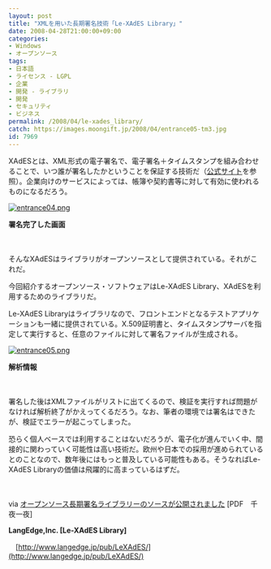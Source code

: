 ```yaml
---
layout: post
title: "XMLを用いた長期署名技術「Le-XAdES Library」"
date: 2008-04-28T21:00:00+09:00
categories:
- Windows
- オープンソース
tags: 
- 日本語
- ライセンス - LGPL
- 企業
- 開発 - ライブラリ
- 開発
- セキュリティ
- ビジネス
permalink: /2008/04/le-xades_library/
catch: https://images.moongift.jp/2008/04/entrance05-tm3.jpg
id: 7969
---
```

XAdESとは、XML形式の電子署名で、電子署名＋タイムスタンプを組み合わせることで、いつ誰が署名したかということを保証する技術だ（[公式サイト](http://www.langedge.jp/pub/LeXAdES/)を参照）。企業向けのサービスによっては、帳簿や契約書等に対して有効に使われるものになるだろう。

  

[![entrance04.png](https://images.moongift.jp/2008/04/entrance04-tm3.jpg)](https://images.moongift.jp/2008/04/entrance043.jpg)  
  
**署名完了した画面**

  

　

  

そんなXAdESはライブラリがオープンソースとして提供されている。それがこれだ。

  

今回紹介するオープンソース・ソフトウェアはLe-XAdES Library、XAdESを利用するためのライブラリだ。

  
  
<!--more-->  

Le-XAdES Libraryはライブラリなので、フロントエンドとなるテストアプリケーションも一緒に提供されている。X.509証明書と、タイムスタンプサーバを指定して実行すると、任意のファイルに対して署名ファイルが生成される。

  

[![entrance05.png](https://images.moongift.jp/2008/04/entrance05-tm3.jpg)](https://images.moongift.jp/2008/04/entrance053.jpg)  
  
**解析情報**

  

　

  

署名した後はXMLファイルがリストに出てくるので、検証を実行すれば問題がなければ解析終了がかえってくるだろう。なお、筆者の環境では署名はできたが、検証でエラーが起こってしまった。

  

恐らく個人ベースでは利用することはないだろうが、電子化が進んでいく中、間接的に関わっていく可能性は高い技術だ。欧州や日本での採用が進められているとのことなので、数年後にはもっと普及している可能性もある。そうなればLe-XAdES Libraryの価値は飛躍的に高まっているはずだ。

  

　

  

via [オープンソース長期署名ライブラリーのソースが公開されました](http://blog.antenna.co.jp/PDFTool/archives/2008/04/post_88.html) [PDF　千夜一夜]

  

**LangEdge,Inc. [Le-XAdES Library]**  
  
　[http://www.langedge.jp/pub/LeXAdES/](http://www.langedge.jp/pub/LeXAdES/)

  
